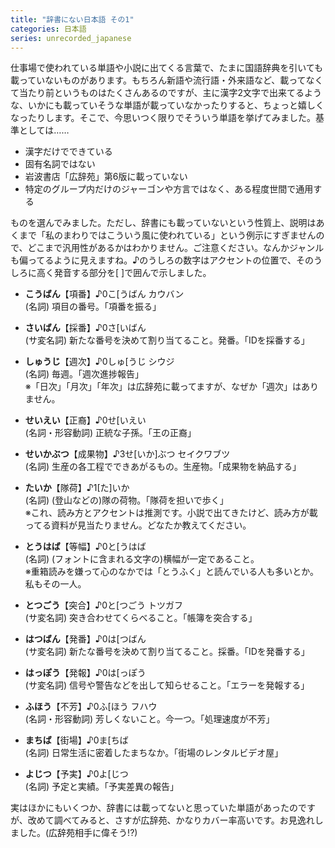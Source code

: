 ```yaml
---
title: "辞書にない日本語 その1"
categories: 日本語
series: unrecorded_japanese
---
```


仕事場で使われている単語や小説に出てくる言葉で、たまに国語辞典を引いても載っていないものがあります。もちろん新語や流行語・外来語など、載ってなくて当たり前というものはたくさんあるのですが、主に漢字2文字で出来てるような、いかにも載っていそうな単語が載っていなかったりすると、ちょっと嬉しくなったりします。そこで、今思いつく限りでそういう単語を挙げてみました。基準としては……

- 漢字だけでできている
- 固有名詞ではない
- 岩波書店「広辞苑」第6版に載っていない
- 特定のグループ内だけのジャーゴンや方言ではなく、ある程度世間で通用する

ものを選んでみました。ただし、辞書にも載っていないという性質上、説明はあくまで「私のまわりではこういう風に使われている」という例示にすぎませんので、どこまで汎用性があるかはわかりません。ご注意ください。なんかジャンルも偏ってるように見えますね。♪のうしろの数字はアクセントの位置で、そのうしろに高く発音する部分を[  ]で囲んで示しました。

- **こうばん**【項番】♪0こ[うばん カウバン  
  (名詞) 項目の番号。「項番を振る」

- **さいばん**【採番】♪0さ[いばん  
  (サ変名詞) 新たな番号を決めて割り当てること。発番。「IDを採番する」

- **しゅうじ**【週次】♪0しゅ[うじ シウジ  
  (名詞) 毎週。「週次進捗報告」  
  ※「日次」「月次」「年次」は広辞苑に載ってますが、なぜか「週次」はありません。

- **せいえい**【正裔】♪0せ[いえい  
  (名詞・形容動詞) 正統な子孫。「王の正裔」

- **せいかぶつ**【成果物】♪3せ[いか]ぶつ セイクワブツ  
  (名詞) 生産の各工程でできあがるもの。生産物。「成果物を納品する」

- **たいか**【隊荷】♪1[た]いか  
  (名詞) (登山などの)隊の荷物。「隊荷を担いで歩く」  
  ※これ、読み方とアクセントは推測です。小説で出てきたけど、読み方が載ってる資料が見当たりません。どなたか教えてください。

- **とうはば**【等幅】♪0と[うはば  
  (名詞) (フォントに含まれる文字の)横幅が一定であること。  
  ※重箱読みを嫌って心のなかでは「とうふく」と読んでいる人も多いとか。私もその一人。

- **とつごう**【突合】♪0と[つごう トツガフ  
  (サ変名詞) 突き合わせてくらべること。「帳簿を突合する」

- **はつばん**【発番】♪0は[つばん  
  (サ変名詞) 新たな番号を決めて割り当てること。採番。「IDを発番する」

- **はっぽう**【発報】♪0は[っぽう  
  (サ変名詞) 信号や警告などを出して知らせること。「エラーを発報する」

- **ふほう**【不芳】♪0ふ[ほう フハウ  
  (名詞・形容動詞) 芳しくないこと。今一つ。「処理速度が不芳」

- **まちば**【街場】♪0ま[ちば  
  (名詞) 日常生活に密着したまちなか。「街場のレンタルビデオ屋」

- **よじつ**【予実】♪0よ[じつ  
  (名詞) 予定と実績。「予実差異の報告」

実はほかにもいくつか、辞書には載ってないと思っていた単語があったのですが、改めて調べてみると、さすが広辞苑、かなりカバー率高いです。お見逸れしました。(広辞苑相手に偉そう!?)
